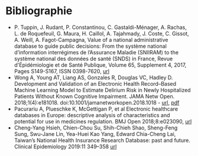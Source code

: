 # Bibliographie
<!-- SPDX-License-Identifier: MPL-2.0 -->

- P. Tuppin, J. Rudant, P. Constantinou, C. Gastaldi-Ménager, A. Rachas, L. de Roquefeuil, G. Maura, H. Caillol, A. Tajahmady, J. Coste, C. Gissot, A. Weill, A. Fagot-Campagna, Value of a national administrative database to guide public decisions: From the système national d’information interrégimes de l’Assurance Maladie (SNIIRAM) to the système national des données de santé (SNDS) in France, Revue d'Épidémiologie et de Santé Publique, Volume 65, Supplement 4, 2017, Pages S149-S167, ISSN 0398-7620, [url](https://doi.org/10.1016/j.respe.2017.05.004)
- Wong A, Young AT, Liang AS, Gonzales R, Douglas VC, Hadley D. Development and Validation of an Electronic Health Record–Based Machine Learning Model to Estimate Delirium Risk in Newly Hospitalized Patients Without Known Cognitive Impairment. JAMA Netw Open. 2018;1(4):e181018. doi:10.1001/jamanetworkopen.2018.1018 - [url](https://jamanetwork.com/journals/jamanetworkopen/fullarticle/2695078), [pdf](../files/bibliographie/Wong_2018_oi_180072.pdf)
- Pacurariu A, Plueschke K, McGettigan P, et al Electronic healthcare databases in Europe: descriptive analysis of characteristics and potential for use in medicines regulation. BMJ Open 2018;8:e023090, [url](https://bmjopen.bmj.com/content/8/9/e023090)
- Cheng-Yang Hsieh, Chien-Chou Su, Shih-Chieh Shao, Sheng-Feng Sung, Swu-Jane Lin, Yea-Huei Kao Yang, Edward Chia-Cheng Lai, Taiwan’s National Health Insurance Research Database: past and future. Clinical Epidemiology 2019:11 349–358 [url](https://www.dovepress.com/taiwans-national-health-insurance-research-database-past-and-future-peer-reviewed-article-CLEP)